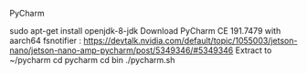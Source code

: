 PyCharm

sudo apt-get install openjdk-8-jdk
Download PyCharm CE 191.7479 with aarch64 fsnotifier :
https://devtalk.nvidia.com/default/topic/1055003/jetson-nano/jetson-nano-amp-pycharm/post/5349346/#5349346
Extract to ~/pycharm
cd pycharm
cd bin
./pycharm.sh
